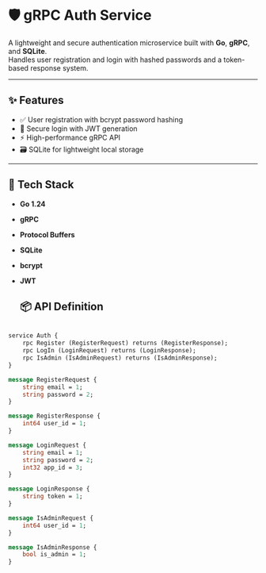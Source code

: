 # 🛡️ gRPC Auth Service

A lightweight and secure authentication microservice built with **Go**, **gRPC**, and **SQLite**.  
Handles user registration and login with hashed passwords and a token-based response system.

---

## ✨ Features

- ✅ User registration with bcrypt password hashing
- 🔐 Secure login with JWT generation
- ⚡ High-performance gRPC API
- 🗃️ SQLite for lightweight local storage

---

## 🧰 Tech Stack

- **Go 1.24**
- **gRPC**
- **Protocol Buffers**
- **SQLite**
- **bcrypt**
- **JWT**

  ## 📦 API Definition

```proto

service Auth {
    rpc Register (RegisterRequest) returns (RegisterResponse);
    rpc LogIn (LoginRequest) returns (LoginResponse);
    rpc IsAdmin (IsAdminRequest) returns (IsAdminResponse);
}

message RegisterRequest {
    string email = 1;
    string password = 2;
}

message RegisterResponse {
    int64 user_id = 1;
}

message LoginRequest {
    string email = 1;
    string password = 2;
    int32 app_id = 3;
}

message LoginResponse {
    string token = 1;
}

message IsAdminRequest {
    int64 user_id = 1;
}

message IsAdminResponse {
    bool is_admin = 1;
}
